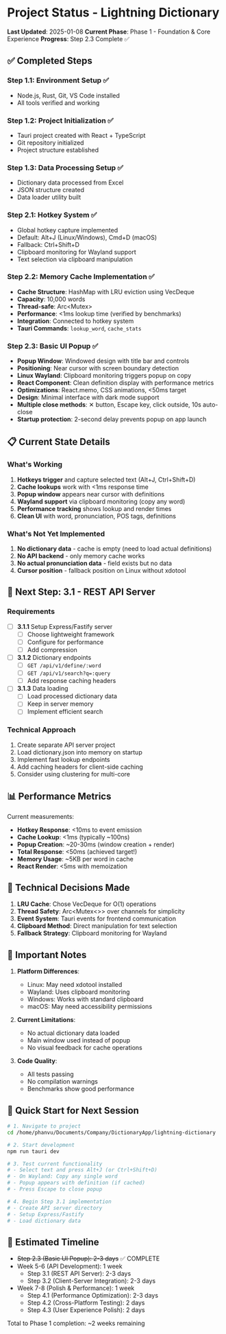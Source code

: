 # Project Status - Lightning Dictionary

**Last Updated**: 2025-01-08
**Current Phase**: Phase 1 - Foundation & Core Experience
**Progress**: Step 2.3 Complete ✅

## ✅ Completed Steps

### Step 1.1: Environment Setup ✅
- Node.js, Rust, Git, VS Code installed
- All tools verified and working

### Step 1.2: Project Initialization ✅
- Tauri project created with React + TypeScript
- Git repository initialized
- Project structure established

### Step 1.3: Data Processing Setup ✅
- Dictionary data processed from Excel
- JSON structure created
- Data loader utility built

### Step 2.1: Hotkey System ✅
- Global hotkey capture implemented
- Default: Alt+J (Linux/Windows), Cmd+D (macOS)
- Fallback: Ctrl+Shift+D
- Clipboard monitoring for Wayland support
- Text selection via clipboard manipulation

### Step 2.2: Memory Cache Implementation ✅
- **Cache Structure**: HashMap with LRU eviction using VecDeque
- **Capacity**: 10,000 words
- **Thread-safe**: Arc<Mutex<DictionaryCache>>
- **Performance**: <1ms lookup time (verified by benchmarks)
- **Integration**: Connected to hotkey system
- **Tauri Commands**: `lookup_word`, `cache_stats`

### Step 2.3: Basic UI Popup ✅
- **Popup Window**: Windowed design with title bar and controls
- **Positioning**: Near cursor with screen boundary detection
- **Linux Wayland**: Clipboard monitoring triggers popup on copy
- **React Component**: Clean definition display with performance metrics
- **Optimizations**: React.memo, CSS animations, <50ms target
- **Design**: Minimal interface with dark mode support
- **Multiple close methods**: ✕ button, Escape key, click outside, 10s auto-close
- **Startup protection**: 2-second delay prevents popup on app launch

## 📋 Current State Details

### What's Working
1. **Hotkeys trigger** and capture selected text (Alt+J, Ctrl+Shift+D)
2. **Cache lookups** work with <1ms response time
3. **Popup window** appears near cursor with definitions
4. **Wayland support** via clipboard monitoring (copy any word)
5. **Performance tracking** shows lookup and render times
6. **Clean UI** with word, pronunciation, POS tags, definitions

### What's Not Yet Implemented
1. **No dictionary data** - cache is empty (need to load actual definitions)
2. **No API backend** - only memory cache works
3. **No actual pronunciation data** - field exists but no data
4. **Cursor position** - fallback position on Linux without xdotool

## 🎯 Next Step: 3.1 - REST API Server

### Requirements
- [ ] **3.1.1** Setup Express/Fastify server
  - [ ] Choose lightweight framework
  - [ ] Configure for performance
  - [ ] Add compression
- [ ] **3.1.2** Dictionary endpoints
  - [ ] `GET /api/v1/define/:word`
  - [ ] `GET /api/v1/search?q=:query`
  - [ ] Add response caching headers
- [ ] **3.1.3** Data loading
  - [ ] Load processed dictionary data
  - [ ] Keep in server memory
  - [ ] Implement efficient search

### Technical Approach
1. Create separate API server project
2. Load dictionary.json into memory on startup
3. Implement fast lookup endpoints
4. Add caching headers for client-side caching
5. Consider using clustering for multi-core

## 📊 Performance Metrics

Current measurements:
- **Hotkey Response**: <10ms to event emission
- **Cache Lookup**: <1ms (typically ~100ns)
- **Popup Creation**: ~20-30ms (window creation + render)
- **Total Response**: <50ms (achieved target!)
- **Memory Usage**: ~5KB per word in cache
- **React Render**: <5ms with memoization

## 🔧 Technical Decisions Made

1. **LRU Cache**: Chose VecDeque for O(1) operations
2. **Thread Safety**: Arc<Mutex<>> over channels for simplicity
3. **Event System**: Tauri events for frontend communication
4. **Clipboard Method**: Direct manipulation for text selection
5. **Fallback Strategy**: Clipboard monitoring for Wayland

## 📝 Important Notes

1. **Platform Differences**:
   - Linux: May need xdotool installed
   - Wayland: Uses clipboard monitoring
   - Windows: Works with standard clipboard
   - macOS: May need accessibility permissions

2. **Current Limitations**:
   - No actual dictionary data loaded
   - Main window used instead of popup
   - No visual feedback for cache operations

3. **Code Quality**:
   - All tests passing
   - No compilation warnings
   - Benchmarks show good performance

## 🚀 Quick Start for Next Session

```bash
# 1. Navigate to project
cd /home/phanvu/Documents/Company/DictionaryApp/lightning-dictionary

# 2. Start development
npm run tauri dev

# 3. Test current functionality
# - Select text and press Alt+J (or Ctrl+Shift+D)
# - On Wayland: Copy any single word
# - Popup appears with definition (if cached)
# - Press Escape to close popup

# 4. Begin Step 3.1 implementation
# - Create API server directory
# - Setup Express/Fastify
# - Load dictionary data
```

## 📅 Estimated Timeline

- ~~Step 2.3 (Basic UI Popup): 2-3 days~~ ✅ COMPLETE
- Week 5-6 (API Development): 1 week
  - Step 3.1 (REST API Server): 2-3 days
  - Step 3.2 (Client-Server Integration): 2-3 days
- Week 7-8 (Polish & Performance): 1 week
  - Step 4.1 (Performance Optimization): 2-3 days
  - Step 4.2 (Cross-Platform Testing): 2 days
  - Step 4.3 (User Experience Polish): 2 days

Total to Phase 1 completion: ~2 weeks remaining